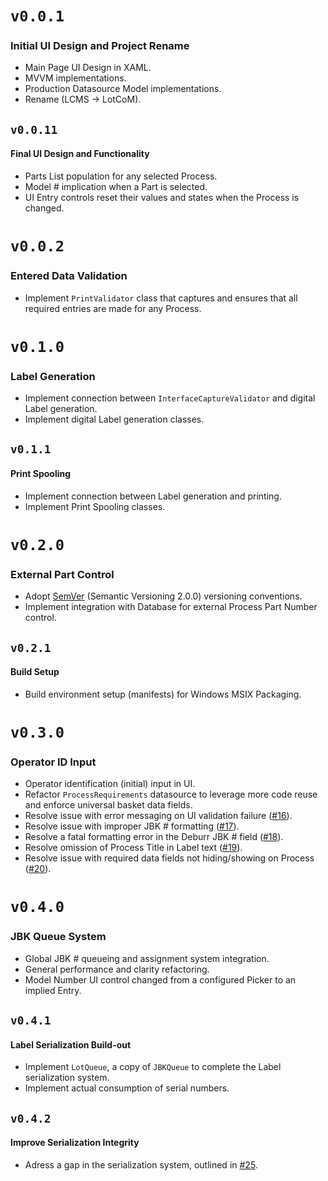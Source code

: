 
# `v0.0.1` 
### Initial UI Design and Project Rename
- Main Page UI Design in XAML.
- MVVM implementations.
- Production Datasource Model implementations.
- Rename (LCMS -> LotCoM).

## `v0.0.11`
#### Final UI Design and Functionality
- Parts List population for any selected Process.
- Model # implication when a Part is selected.
- UI Entry controls reset their values and states when the Process is changed.

# `v0.0.2`
### Entered Data Validation
- Implement `PrintValidator` class that captures and ensures that all required entries are made for any Process.

# `v0.1.0`
### Label Generation
- Implement connection between `InterfaceCaptureValidator` and digital Label generation.
- Implement digital Label generation classes.

## `v0.1.1`
#### Print Spooling
- Implement connection between Label generation and printing.
- Implement Print Spooling classes.

# `v0.2.0`
### External Part Control
- Adopt [SemVer](https://semver.org/) (Semantic Versioning 2.0.0) versioning conventions.
- Implement integration with Database for external Process Part Number control.

## `v0.2.1`
#### Build Setup
- Build environment setup (manifests) for Windows MSIX Packaging.

# `v0.3.0`
### Operator ID Input
- Operator identification (initial) input in UI.
- Refactor `ProcessRequirements` datasource to leverage more code reuse and enforce universal basket data fields.
- Resolve issue with error messaging on UI validation failure ([#16](https://github.com/LotCoM/LotCoM-printer/issues/16)).
- Resolve issue with improper JBK # formatting ([#17](https://github.com/LotCoM/LotCoM-printer/issues/17)).
- Resolve a fatal formatting error in the Deburr JBK # field ([#18](https://github.com/LotCoM/LotCoM-printer/issues/18)).
- Resolve omission of Process Title in Label text ([#19](https://github.com/LotCoM/LotCoM-printer/issues/19)).
- Resolve issue with required data fields not hiding/showing on Process ([#20](https://github.com/LotCoM/LotCoM-printer/issues/20)).

# `v0.4.0`
### JBK Queue System
- Global JBK # queueing and assignment system integration.
- General performance and clarity refactoring.
- Model Number UI control changed from a configured Picker to an implied Entry.

## `v0.4.1`
#### Label Serialization Build-out
- Implement `LotQueue`, a copy of `JBKQueue` to complete the Label serialization system.
- Implement actual consumption of serial numbers.

## `v0.4.2`
#### Improve Serialization Integrity
- Adress a gap in the serialization system, outlined in [#25](https://github.com/LotCoM/LotCoM-printer/issues/25).
